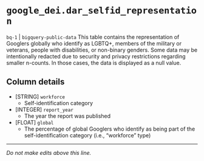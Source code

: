 # `google_dei.dar_selfid_representation`
`bq-1` | `bigquery-public-data`
This table contains the representation of Googlers globally who identify as LGBTQ+, members of the military or veterans, people with disabilities, or non-binary genders. Some data may be intentionally redacted due to security and privacy restrictions regarding smaller n-counts. In those cases, the data is displayed as a null value.

## Column details
* [STRING]    `workforce`
  - Self-identification category
* [INTEGER]   `report_year`
  - The year the report was published
* [FLOAT]     `global`
  -  The percentage of global Googlers who identify as being part of the self-identification category (i.e., “workforce” type)

-------------------------------------------------------------------------------
*Do not make edits above this line.*
